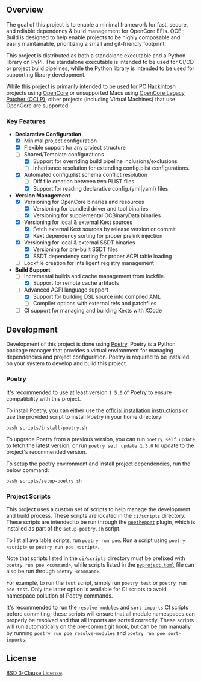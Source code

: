 ## Overview

The goal of this project is to enable a minimal framework for fast, secure, and reliable dependency & build management for OpenCore EFIs. OCE-Build is designed to help enable projects to be highly composable and easily maintainable, prioritizing a small and git-friendly footprint.

This project is distributed as both a standalone executable and a Python library on PyPI. The standalone executable is intended to be used for CI/CD or project build pipelines, while the Python library is intended to be used for supporting library development.

While this project is primarily intended to be used for PC Hackintosh projects using [OpenCore](https://github.com/acidanthera/OpenCorePkg) or unsupported Macs using [OpenCore Legacy Patcher (OCLP)](https://github.com/dortania/OpenCore-Legacy-Patcher), other projects (including Virtual Machines) that use OpenCore are supported.

### Key Features
- **Declarative Configuration**
  - [x] Minimal project configuration
  - [x] Flexible support for any project structure
  - [ ] Shared/Template configurations
    - [x] Support for overriding build pipeline inclusions/exclusions
    - [ ] Inheritance resolution for extending config.plist configurations.
  - [x] Automated config.plist schema conflict resolution
    - [ ] Diff file creation between two PLIST files
    - [x] Support for reading declarative config.{yml|yaml} files.
- **Version Management**
  - [x] Versioning for OpenCore binaries and resources
    - [x] Versioning for bundled driver and tool binaries
    - [x] Versioning for supplemental OCBinaryData binaries
  - [x] Versioning for local & external Kext sources
    - [x] Fetch external Kext sources by release version or commit
    - [x] Kext dependency sorting for proper prelink injection
  - [x] Versioning for local & external SSDT binaries
    - [x] Versioning for pre-built SSDT files
    - [x] SSDT dependency sorting for proper ACPI table loading
  - [ ] Lockfile creation for intelligent registry management
- **Build Support**
  - [ ] Incremental builds and cache management from lockfile.
    - [x] Support for remote cache artifacts
  - [ ] Advanced ACPI language support
    - [x] Support for building DSL source into compiled AML
    - [ ] Compiler options with external refs and patchfiles
  - [ ] CI support for managing and building Kexts with XCode

## Development

Development of this project is done using [Poetry](https://python-poetry.org/). Poetry is a Python package manager that provides a virtual environment for managing dependencies and project configuration. Poetry is required to be installed on your system to develop and build this project.

### Poetry

It's recommended to use at least version `1.5.0` of Poetry to ensure compatibility with this project.

To install Poetry, you can either use the [official installation instructions](https://python-poetry.org/docs/#installation) or use the provided script to install Poetry in your home directory:
```shell
bash scripts/install-poetry.sh
```

To upgrade Poetry from a previous version, you can run `poetry self update` to fetch the latest version, or run `poetry self update 1.5.0` to update to the project's recommended version.

To setup the poetry environment and install project dependencies, run the below command:
```shell
bash scripts/setup-poetry.sh
```

### Project Scripts

This project uses a custom set of scripts to help manage the development and build process. These scripts are located in the `ci/scripts` directory. These scripts are intended to be run through the [`poethepoet`](https://github.com/nat-n/poethepoet) plugin, which is installed as part of the `setup-poetry.sh` script.

To list all available scripts, run `poetry run poe`. Run a script using `poetry <script>` or `poetry run poe <script>`.

Note that scripts listed in the `ci/scripts` directory must be prefixed with `poetry run poe <command>`, while scripts listed in the [`pyproject.toml`](/pyproject.toml) file can also be run through `poetry <command>`.

For example, to run the `test` script, simply run `poetry test` or `poetry run poe test`. Only the latter option is available for CI scripts to avoid namespace pollution of Poetry commands.

It's recommended to run the `resolve-modules` and `sort-imports` CI scripts before commiting; these scripts will ensure that all module namespaces can properly be resolved and that all imports are sorted correctly. These scripts will run automatically on the pre-commit git hook, but can be run manually by running `poetry run poe resolve-modules` and `poetry run poe sort-imports`.

## License
[BSD 3-Clause License](https://github.com/Qonfused/OCE-Build/blob/main/LICENSE).
